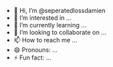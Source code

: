 - 👋 Hi, I’m @seperatedlossdamien
- 👀 I’m interested in ...
- 🌱 I’m currently learning ...
- 💞️ I’m looking to collaborate on ...
- 📫 How to reach me ...
- 😄 Pronouns: ...
- ⚡ Fun fact: ...

<!---
seperatedlossdamien/seperatedlossdamien is a ✨ special ✨ repository because its `README.md` (this file) appears on your GitHub profile.
You can click the Preview link to take a look at your changes.
--->
